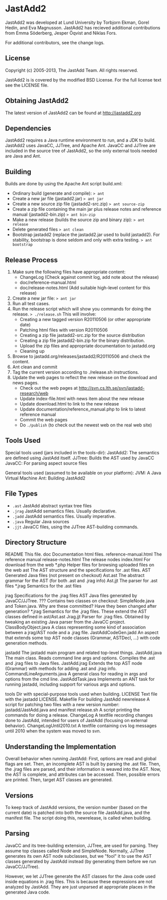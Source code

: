 JastAdd2
========

JastAdd2 was developed at Lund University by Torbjorn Ekman, Gorel Hedin,
and Eva Magnusson. JastAdd2 has recieved additional contributions from
Emma Söderberg, Jesper Öqvist and Niklas Fors.

For additional contributors, see the change logs.

License
-------

Copyright (c) 2005-2013, The JastAdd Team. All rights reserved.

JastAdd2 is  is covered by the modified BSD License. For the full license text
see the LICENSE file.

Obtaining JastAdd2
------------------

The latest version of JastAdd2 can be found at http://jastadd2.org

Dependencies
------------

JastAdd2 requires a Java runtime environment to run, and a JDK to build.
JastAdd2 uses JavaCC, JJTree, and Apache Ant. JavaCC and JJTree are included in
the source tree of JastAdd2, so the only external tools needed are Java
and Ant.

Building
--------

Builds are done by using the Apache Ant script build.xml:

* Ordinary build (generate and compile):
    `> ant`
* Create a new jar file (jastadd2.jar)
    `> ant jar`
* Create a new source zip file (jastadd2-src.zip)
    `> ant source-zip`
* Create a zip file containing the main jar plus release notes and reference
  manual (jastadd2-bin.zip)
    `> ant bin-zip`
* Make a new release (builds the source zip and binary zip):
    `> ant release`
* Delete generated files
    `> ant clean`
* Bootstrap jastadd2 (replace the jastadd2.jar used to build jastadd2).
  For stability, bootstrap is done seldom and only with extra testing.
    `> ant bootstrap`

Release Process
---------------

  1. Make sure the following files have appropriate content:
     - ChangeLog (Check against commit log, add note about the release)
     - doc/reference-manual.html
     - doc/release-notes.html (Add suitable high-level content for this release)
  2. Create a new jar file:
      `> ant jar`
  3. Run all test cases.
  4. Run the release script which will show you commands for doing the release.
     `> ./release.sh`
     This will involve:
     - Creating a new tagged version R20110506 (or other appropriate date)
     - Patching html files with version R20110506
     - Creating a zip file jastadd2-src.zip for the source distribution
     - Creating a zip file jastadd2-bin.zip for the binary distribution.
     - Upload the zip files and appropriate documentation to jastadd.org
     - Cleaning up
  5. Browse to jastadd.org/releases/jastadd2/R20110506 and check the content.
  6. Ant clean and commit
  7. Tag the current version according to ./release.sh instructions.
  8. Update the web pages to reflect the new release on the download and news pages.
     - Check out the web pages at http://svn.cs.lth.se/svn/jastadd-research/web
     - Update index-file.html with news item about the new release
     - Update download.html to link to the new release
     - Update documentation/reference_manual.php to link to latest reference manual
     - Commit the web pages
     - Do `./publish` (to check out the newest web on the real web site)

Tools Used
----------

Special tools used (jars included in the tools-dir):
  JastAdd2: The semantics are defined using JastAdd itself.
  JJTree:   Builds the AST used by JavaCC
  JavaCC:   For parsing aspect source files

General tools used (assumed to be available on your platform):
  JVM:      A Java Virtual Machine
  Ant:      Building JastAdd2

File Types
----------

* `.ast`      JastAdd abstract syntax tree files
* `.jrag`     JastAdd semantics files. Usually declarative.
* `.jadd`     JastAdd semantics files. Usually imperative.
* `.java`     Regular Java sources
* `.jjt`      JavaCC files, using the JJTree AST-building commands.

Directory Structure
-------------------

  README      This file.
  doc         Documentation html files.
    reference-manual.html   The reference manual
    release-notes.html      The release nodes
    index.html              For download from the web
    *.php                   Helper files for browsing uploaded files on the web
  ast         The AST structure and the specifications for .ast files.
    AST           Generated Java files (not present on checkout)
    Ast.ast       The abstract grammar for the AST
                     (for both .ast and .jrag info)
    Ast.jjt       The parser for .ast files
    *.jrag        Semantics for the .ast files

  jrag        Specifications for the .jrag files
    AST           Java files generated by JavaCC/JJTree.
                  ??? Contains two classes on checkout:
                      SimpleNode.java and Token.java.
                      Why are these committed?
                      Have they been changed after generation?
    *.jrag        Semantics for the .jrag files. These extend the
                  AST classes defined in ast/Ast.ast
    Jrag.jjt      Parser for .jrag files. Obtained by tweaking an
                  existing Java parser from the JavaCC project.
    ClassBodyObject.java
                  A class representing some kind of association between 
                  a jrag/AST node and a .jrag file.
    JastAddCodeGen.jadd
                  An aspect that extends some top AST node classes
                  (Grammar, ASTDecl, ...) with code generation methods.

  jastadd      The jastadd main program and related top-level things.
    JastAdd.java  The main class. Reads command line args and options.
                  Compiles the .ast and .jrag files to Java files.
    JastAdd.jrag  Extends the top AST node (Grammar) with methods for
                  adding .ast and .jrag info.
    CommandLineArguments.java
                  A general class for reading in args and options
                  from the cmd line.
    JastAddTask.java
                  Implements an ANT task for running jastadd, including
                  support for various args and options.

  tools        Dir with special-purpose tools used when building.
  LICENSE      Text file with the jastadd LICENSE.
  Makefile     For building JastAdd
  newrelease   A script for patching two files with a new version
               number: jastadd/JastAdd.java and manifest
  release.sh   A script printing the commands for doing a release.
  ChangeLog    A textfile recording changes done to JastAdd, intended for
               users of JastAdd (focusing on external behavior).
  ChangeLogUntil2010.txt
               A textfile containing cvs log messages until 2010 when the
               system was moved to svn.

Understanding the Implementation
--------------------------------

Overall behavior when running JastAdd:
First, options are read and global flags are set.
Then, an incomplete AST is built by parsing the .ast file.
Then, the .jrag files are parsed, and their information is weaved into the AST.
Now, the AST is complete, and attributes can be accessed.
Then, possible errors are printed.
Then, target AST classes are generated.

Versions
--------

To keep track of JastAdd versions, the version number (based on the current date) is patched into both the source file JastAdd.java, and the manifest file. The script doing this, newrelease, is called when building.

Parsing
-------

JavaCC and its tree-building extension, JJTree, are used for parsing. They assume top classes called Node and SimpleNode. Normally, JJTree generates its own AST node subclasses, but we "fool" it to use the AST classes generated by JastAdd instead (by generating them before we run JavaCC/JJTree).

However, we let JJTree generate the AST classes for the Java code used inside equations in .jrag files. This is because these expressions are not analyzed by JastAdd. They are just unparsed at appropriate places in the generated Java code.
